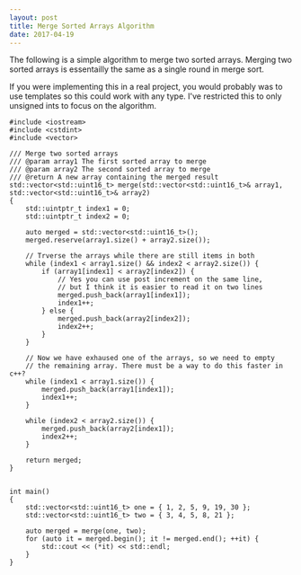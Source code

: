 ```yaml
---
layout: post
title: Merge Sorted Arrays Algorithm
date: 2017-04-19
---
```


The following is a simple algorithm to merge two sorted arrays. Merging two sorted arrays is essentailly the same as a single round in merge sort.

If you were implementing this in a real project, you would probably was to use templates so this
could work with any type. I've restricted this to only unsigned ints to focus on the algorithm.


```
#include <iostream>
#include <cstdint>
#include <vector>

/// Merge two sorted arrays
/// @param array1 The first sorted array to merge
/// @param array2 The second sorted array to merge
/// @return A new array containing the merged result
std::vector<std::uint16_t> merge(std::vector<std::uint16_t>& array1, std::vector<std::uint16_t>& array2)
{
	std::uintptr_t index1 = 0;
	std::uintptr_t index2 = 0;

	auto merged = std::vector<std::uint16_t>();
	merged.reserve(array1.size() + array2.size());

	// Trverse the arrays while there are still items in both
	while (index1 < array1.size() && index2 < array2.size()) {
		if (array1[index1] < array2[index2]) {
			// Yes you can use post increment on the same line,
			// but I think it is easier to read it on two lines
			merged.push_back(array1[index1]);
			index1++;
		} else {
			merged.push_back(array2[index2]);
			index2++;
		}
	}

	// Now we have exhaused one of the arrays, so we need to empty
	// the remaining array. There must be a way to do this faster in c++?
	while (index1 < array1.size()) {
		merged.push_back(array1[index1]);
		index1++;
	}

	while (index2 < array2.size()) {
		merged.push_back(array2[index1]);
		index2++;
	}
	
	return merged;
}


int main()
{
	std::vector<std::uint16_t> one = { 1, 2, 5, 9, 19, 30 };
	std::vector<std::uint16_t> two = { 3, 4, 5, 8, 21 };

	auto merged = merge(one, two);
	for (auto it = merged.begin(); it != merged.end(); ++it) {
		std::cout << (*it) << std::endl;
	}
}

```